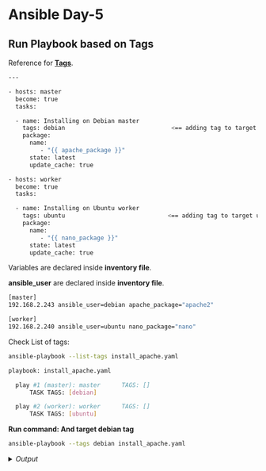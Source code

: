 # Ansible Day-5

## Run Playbook based on Tags

Reference for **[Tags](https://docs.ansible.com/ansible/latest/playbook_guide/playbooks_tags.html)**.

```bash
---

- hosts: master
  become: true
  tasks:

  - name: Installing on Debian master
    tags: debian                              <== adding tag to target debian only
    package:
      name:
         - "{{ apache_package }}"
      state: latest
      update_cache: true

- hosts: worker
  become: true
  tasks:

  - name: Installing on Ubuntu worker
    tags: ubuntu                             <== adding tag to target ubuntu only
    package:
      name:
         - "{{ nano_package }}"
      state: latest
      update_cache: true
```

Variables are declared inside **inventory file**.

**ansible_user** are declared inside **inventory file**.

```bash
[master]
192.168.2.243 ansible_user=debian apache_package="apache2"

[worker]
192.168.2.240 ansible_user=ubuntu nano_package="nano"
```

Check List of tags:
```bash
ansible-playbook --list-tags install_apache.yaml
```

```bash
playbook: install_apache.yaml

  play #1 (master): master      TAGS: []
      TASK TAGS: [debian]

  play #2 (worker): worker      TAGS: []
      TASK TAGS: [ubuntu]

```


**Run command: And target debian tag**
```bash
ansible-playbook --tags debian install_apache.yaml
```

<details>
  <summary><i>Output</i></summary>
$${\color{green}Output:}$$

```bash
PLAY [master] **********************************************************************************************************

TASK [Gathering Facts] *************************************************************************************************
ok: [192.168.2.243]

TASK [Installing on Debian master] *************************************************************************************
ok: [192.168.2.243]

PLAY [worker] **********************************************************************************************************

TASK [Gathering Facts] *************************************************************************************************
ok: [192.168.2.240]

PLAY RECAP *************************************************************************************************************
192.168.2.240              : ok=1    changed=0    unreachable=0    failed=0    skipped=0    rescued=0    ignored=0
192.168.2.243              : ok=2    changed=0    unreachable=0    failed=0    skipped=0    rescued=0    ignored=0

```
</details>







